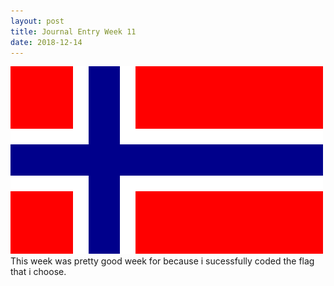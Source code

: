 ```yaml
--- 
layout: post
title: Journal Entry Week 11
date: 2018-12-14
---
```

![Flag Image](/images/flagv2.png)
This week was pretty good week for because i sucessfully coded the flag that i choose. 
